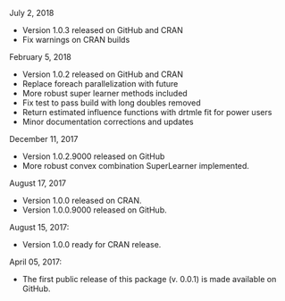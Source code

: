 July 2, 2018
* Version 1.0.3 released on GitHub and CRAN
* Fix warnings on CRAN builds

February 5, 2018
* Version 1.0.2 released on GitHub and CRAN
* Replace foreach parallelization with future
* More robust super learner methods included 
* Fix test to pass build with long doubles removed
* Return estimated influence functions with drtmle fit for power users
* Minor documentation corrections and updates

December 11, 2017
* Version 1.0.2.9000 released on GitHub
* More robust convex combination SuperLearner implemented.

August 17, 2017
* Version 1.0.0 released on CRAN.
* Version 1.0.0.9000 released on GitHub.

August 15, 2017:
* Version 1.0.0 ready for CRAN release. 

April 05, 2017:
* The first public release of this package (v. 0.0.1) is made available on GitHub.